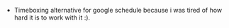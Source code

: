 * Timeboxing alternative for google schedule because i was tired of how hard it is to work with it :).